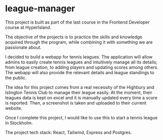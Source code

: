 # league-manager

This project is built as part of the last course in the Frontend Developer course at HyperIsland.

The objective of the projects is to practice the skills and knowledge acquired through the program, while combining it with something we are passionate about.

I decided to build a webapp for tennis leagues. The application will allow admins to easily create tennis leagues and intuitively manage all its details; from league creation, to adding players and updating scores among others. The webapp will also provide the relevant details and league standings to the public.

The idea for this project comes from a real necessity of the Highbury and Islington Tennis Club to manage their league easily. At the moment, their leagues data is kept on excel and it is manually updated every time a score is reported. Then, a screenshot is taken and uploaded to their current website.

Once I complete this project, I would like to use this to start a tennis league in Stockholm.

The project tech stack: React, Tailwind, Express and Postgres.

